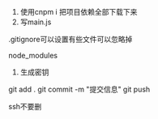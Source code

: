 1. 使用cnpm i 把项目依赖全部下载下来
2. 写main.js


.gitignore可以设置有些文件可以忽略掉

node_modules


1. 生成密钥



git add .
git commit -m "提交信息"
git push


ssh不要删
